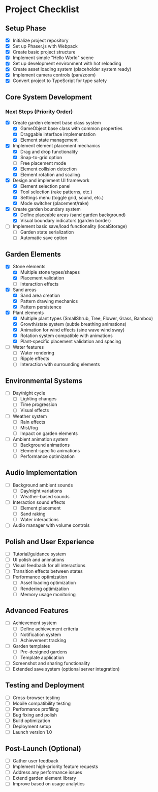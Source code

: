 # Project Checklist

## Setup Phase

- [x] Initialize project repository
- [x] Set up Phaser.js with Webpack
- [x] Create basic project structure
- [x] Implement simple "Hello World" scene
- [x] Set up development environment with hot reloading
- [x] Create asset loading system (placeholder system ready)
- [x] Implement camera controls (pan/zoom)
- [x] Convert project to TypeScript for type safety

## Core System Development

### Next Steps (Priority Order)
- [x] Create garden element base class system
  - [x] GameObject base class with common properties
  - [x] Draggable interface implementation
  - [x] Element state management
- [x] Implement element placement mechanics
  - [x] Drag and drop functionality
  - [x] Snap-to-grid option
  - [ ] Free placement mode
  - [x] Element collision detection
  - [x] Element rotation and scaling
- [x] Design and implement UI framework
  - [x] Element selection panel
  - [x] Tool selection (rake patterns, etc.)
  - [x] Settings menu (toggle grid, sound, etc.)
  - [x] Mode switcher (placement/rake)
- [x] Create garden boundary system
  - [x] Define placeable areas (sand garden background)
  - [x] Visual boundary indicators (garden border)
- [ ] Implement basic save/load functionality (localStorage)
  - [ ] Garden state serialization
  - [ ] Automatic save option

## Garden Elements

- [x] Stone elements
  - [x] Multiple stone types/shapes
  - [x] Placement validation
  - [ ] Interaction effects
- [x] Sand areas
  - [x] Sand area creation
  - [x] Pattern drawing mechanics
  - [x] Pattern persistence
- [x] Plant elements
  - [x] Multiple plant types (SmallShrub, Tree, Flower, Grass, Bamboo)
  - [x] Growth/state system (subtle breathing animations)
  - [x] Animation for wind effects (sine wave wind sway)
  - [x] Rotation system compatible with animations
  - [x] Plant-specific placement validation and spacing
- [ ] Water features
  - [ ] Water rendering
  - [ ] Ripple effects
  - [ ] Interaction with surrounding elements

## Environmental Systems

- [ ] Day/night cycle
  - [ ] Lighting changes
  - [ ] Time progression
  - [ ] Visual effects
- [ ] Weather system
  - [ ] Rain effects
  - [ ] Mist/fog
  - [ ] Impact on garden elements
- [ ] Ambient animation system
  - [ ] Background animations
  - [ ] Element-specific animations
  - [ ] Performance optimization

## Audio Implementation

- [ ] Background ambient sounds
  - [ ] Day/night variations
  - [ ] Weather-based sounds
- [ ] Interaction sound effects
  - [ ] Element placement
  - [ ] Sand raking
  - [ ] Water interactions
- [ ] Audio manager with volume controls

## Polish and User Experience

- [ ] Tutorial/guidance system
- [ ] UI polish and animations
- [ ] Visual feedback for all interactions
- [ ] Transition effects between states
- [ ] Performance optimization
  - [ ] Asset loading optimization
  - [ ] Rendering optimization
  - [ ] Memory usage monitoring

## Advanced Features

- [ ] Achievement system
  - [ ] Define achievement criteria
  - [ ] Notification system
  - [ ] Achievement tracking
- [ ] Garden templates
  - [ ] Pre-designed gardens
  - [ ] Template application
- [ ] Screenshot and sharing functionality
- [ ] Extended save system (optional server integration)

## Testing and Deployment

- [ ] Cross-browser testing
- [ ] Mobile compatibility testing
- [ ] Performance profiling
- [ ] Bug fixing and polish
- [ ] Build optimization
- [ ] Deployment setup
- [ ] Launch version 1.0

## Post-Launch (Optional)

- [ ] Gather user feedback
- [ ] Implement high-priority feature requests
- [ ] Address any performance issues
- [ ] Extend garden element library
- [ ] Improve based on usage analytics
